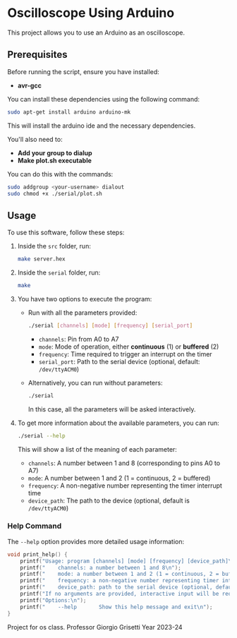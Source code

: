 # Oscilloscope Using Arduino

This project allows you to use an Arduino as an oscilloscope.

## Prerequisites

Before running the script, ensure you have installed:

- **avr-gcc**

You can install these dependencies using the following command:

```bash
sudo apt-get install arduino arduino-mk
```

This will install the arduino ide and the necessary dependencies.

You'll also need to:
- **Add your group to dialup**
- **Make plot.sh executable**

You can do this with the commands:

```bash
sudo addgroup <your-username> dialout
sudo chmod +x ./serial/plot.sh
```

## Usage

To use this software, follow these steps:

1. Inside the `src` folder, run:
    ```bash
    make server.hex
    ```

2. Inside the `serial` folder, run:
    ```bash
    make
    ```

3. You have two options to execute the program:

    - Run with all the parameters provided:
        ```bash
        ./serial [channels] [mode] [frequency] [serial_port]
        ```
        - `channels`: Pin from A0 to A7
        - `mode`: Mode of operation, either **continuous** (1) or **buffered** (2)
        - `frequency`: Time required to trigger an interrupt on the timer
        - `serial_port`: Path to the serial device (optional, default: `/dev/ttyACM0`)

    - Alternatively, you can run without parameters:
        ```bash
        ./serial
        ```
        In this case, all the parameters will be asked interactively.

4. To get more information about the available parameters, you can run:
    ```bash
    ./serial --help
    ```
    This will show a list of the meaning of each parameter:

    - `channels`: A number between 1 and 8 (corresponding to pins A0 to A7)
    - `mode`: A number between 1 and 2 (1 = continuous, 2 = buffered)
    - `frequency`: A non-negative number representing the timer interrupt time
    - `device_path`: The path to the device (optional, default is `/dev/ttyACM0`)

### Help Command
The `--help` option provides more detailed usage information:

```c
void print_help() {
    printf("Usage: program [channels] [mode] [frequency] [device_path]\n");
    printf("    channels: a number between 1 and 8\n");
    printf("    mode: a number between 1 and 2 (1 = continuous, 2 = buffered)\n");
    printf("    frequency: a non-negative number representing timer interrupt time\n");
    printf("    device_path: path to the serial device (optional, default: /dev/ttyACM0)\n");
    printf("If no arguments are provided, interactive input will be requested.\n");
    printf("Options:\n");
    printf("    --help       Show this help message and exit\n");
}
```



Project for os class.
Professor Giorgio Grisetti
Year 2023-24
